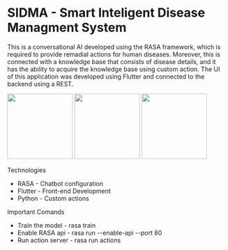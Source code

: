 # SIDMA - Smart Inteligent Disease Managment System

This is a conversational AI developed using the RASA framework, which is required to provide remadial actions for human diseases. Moreover, this is connected with a knowledge base that consists of disease details, and it has the ability to acquire the knowledge base using custom action. The UI of this application was developed using Flutter and connected to the backend using a REST.

<img src="https://user-images.githubusercontent.com/61306132/171727922-483b86ea-665e-439b-8bca-8f92b4d0bdb4.png" width="150">
<img src="https://user-images.githubusercontent.com/61306132/171727925-96c5d64e-cb11-4fb0-bccc-c5e04c9e7364.png" width="150">
<img src="https://user-images.githubusercontent.com/61306132/171727920-336a2253-68a3-40a7-9a15-8c4a49c59d37.png" width="150">

Technologies

 - RASA - Chatbot configuration 
 - Flutter - Front-end Development 
 - Python - Custom actions

Important Comands

 - Train the model   - rasa train 
 - Enable RASA api   - rasa run --enable-api --port 80
 - Run action server - rasa run actions



